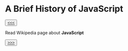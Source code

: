 # A Brief History of JavaScript

<button>[<<<](./01.6_README.md)</button>

Read Wikipedia page about **JavaScript**

<button>[>>>](./01.8_README.md)</button>
